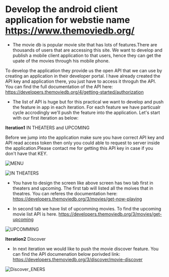 # Develop the android client application for webstie name https://www.themoviedb.org/

- The movie db is popular movie site that has lots of features.There are thousands of users that are accessing this site. We want to develop and publish a mobile client application to that users, hence they can get the upate of the movies through his mobile phone. 

To develop the application they provide us the open API that we can use by creating an application in their developer portal.
I have already created the API key and application there, you just have to access it throguh the API. You can find the full documentation of the API here: https://developers.themoviedb.org/4/getting-started/authorization

- The list of API is huge but for this practical we want to develop and push the feature in app in each iteration. For each feature we have particualr cycle accrodingly we'll push the feature into the application. Let's start with our first iteration as below:

**Iteration1** IN THEATERS and UPCOMING

Before we jump into the application make sure you have correct API key and API read access token then only you could able to request to server inside the application.Please contact me for getting this API key in case if you don't have that KEY.

![MENU](https://github.com/Creolestudios/PracticalRound/blob/master/Experiences/menu.png)

![IN THEATERS](https://github.com/Creolestudios/PracticalRound/blob/master/Experiences/home.png)

- You have to design the screen like above screen has two tab first in theaters and upcoming. The first tab will listed all the moives that in theatres. You can referes the documentation here: https://developers.themoviedb.org/3/movies/get-now-playing

- In second tab we have list of upcomming movies. To find the upcoming movie list API is here.
https://developers.themoviedb.org/3/movies/get-upcoming

![UPCOMMING](https://github.com/Creolestudios/PracticalRound/blob/master/Experiences/upcoming.png)


**Iteration2** Discover 
- In next iteration we would like to push the movie discover feature. You can find the API documenation below porivded link:
https://developers.themoviedb.org/3/discover/movie-discover


![Discover_ENERS](https://github.com/Creolestudios/PracticalRound/blob/master/Experiences/discover.png)
